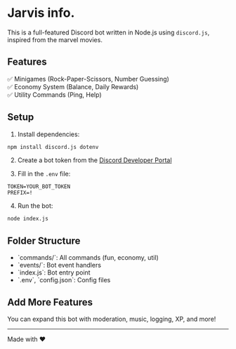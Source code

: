 # Jarvis info.

This is a full-featured Discord bot written in Node.js using `discord.js`, inspired from the marvel movies.

## Features

✅ Minigames (Rock-Paper-Scissors, Number Guessing)  
✅ Economy System (Balance, Daily Rewards)  
✅ Utility Commands (Ping, Help)  

## Setup

1. Install dependencies:
```bash
npm install discord.js dotenv
```

2. Create a bot token from the [Discord Developer Portal](https://discord.com/developers/applications)

3. Fill in the `.env` file:
  ```env
TOKEN=YOUR_BOT_TOKEN
PREFIX=!
  ```

4. Run the bot:
```bash
node index.js
```

## Folder Structure

- \`commands/\`: All commands (fun, economy, util)
- \`events/\`: Bot event handlers
- \`index.js\`: Bot entry point
- \`.env\`, \`config.json\`: Config files

## Add More Features

You can expand this bot with moderation, music, logging, XP, and more!

---
Made with ❤️
